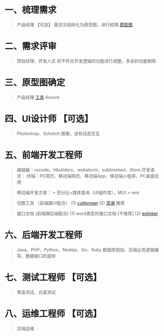 # 一、梳理需求
> 产品经理  【可选】
> 需求文档转化为原型图，进行梳理
[原型图](https://timgsa.baidu.com/timg?image&quality=80&size=b9999_10000&sec=1577073254356&di=274d8e5878e14904028e461985bf4f7f&imgtype=0&src=http%3A%2F%2Fimg.zcool.cn%2Fcommunity%2F0147e65705f8166ac7257948a5af09.jpg%401280w_1l_2o_100sh.jpg)

# 二、需求评审
> 项目经理、开发人员
> 将不符合开发逻辑的功能进行调整，多余的功能剔除

# 三、原型图确定
> 产品经理 
> [工具](https://modao.cc/) 
> Axsure

# 四、UI设计师 【可选】
> Photoshop、Schetch
> 图像，没有动态交互

# 五、前端开发工程师 
> 编辑器：vscode、Hbuilderx、webstorm、sublimetext、Atom
> 开发语言：
> 终端：PC网页、移动端网页、移动端App、移动端小程序、PC桌面应用

> 移动端开发方案：
    > 百分比+媒体查询（UI组件库），MUI
    > rem

> 切图工具  （前端跟UI配合）
    (1) [cutterman](http://www.cutterman.cn/zh/cutterman) 
    (2) [蓝湖](https://lanhuapp.com)  推荐

> 接口文档  (前端跟后端配合)
    (1) word类型的接口文档 [不推荐]
    (2) [eolinker](https://www.eolinker.com/)


# 六、后端开发工程师  
> Java、PHP、Python、Nodejs、Go、Ruby
> 数据库规划、后端业务逻辑编写、数据接口的提供




# 七、测试工程师 【可选】
> 黑盒测试、白盒测试

# 八、运维工程师 【可选】
> 后端运维












